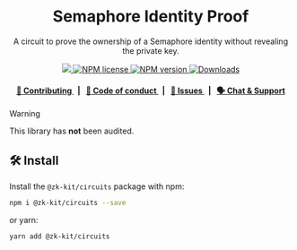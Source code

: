 <p align="center">
    <h1 align="center">
        Semaphore Identity Proof
    </h1>
    <p align="center">A circuit to prove the ownership of a Semaphore identity without revealing the private key.</p>
</p>

<p align="center">
    <a href="https://github.com/semaphore-protocol">
        <img src="https://img.shields.io/badge/project-Semaphore-blue.svg?style=flat-square">
    </a>
    <a href="https://github.com/semaphore-protocol/extensions/tree/main/packages/identity-proof/LICENSE">
        <img alt="NPM license" src="https://img.shields.io/npm/l/%40semaphore-extensions%2Fidentity-proof?style=flat-square">
    </a>
    <a href="https://www.npmjs.com/package/@semaphore-extensions/identity-proof">
        <img alt="NPM version" src="https://img.shields.io/npm/v/@semaphore-extensions/identity-proof?style=flat-square" />
    </a>
    <a href="https://npmjs.org/package/@semaphore-extensions/identity-proof">
        <img alt="Downloads" src="https://img.shields.io/npm/dm/@semaphore-extensions/identity-proof.svg?style=flat-square" />
    </a>
</p>

<div align="center">
    <h4>
        <a href="https://github.com/semaphore-protocol/extensions/blob/main/CONTRIBUTING.md">
            👥 Contributing
        </a>
        <span>&nbsp;&nbsp;|&nbsp;&nbsp;</span>
        <a href="https://github.com/semaphore-protocol/extensions/blob/main/CODE_OF_CONDUCT.md">
            🤝 Code of conduct
        </a>
        <span>&nbsp;&nbsp;|&nbsp;&nbsp;</span>
        <a href="https://github.com/semaphore-protocol/extensions/contribute">
            🔎 Issues
        </a>
        <span>&nbsp;&nbsp;|&nbsp;&nbsp;</span>
        <a href="https://semaphore.pse.dev/discord">
            🗣️ Chat &amp; Support
        </a>
    </h4>
</div>

> [!WARNING]  
> This library has **not** been audited.

## 🛠 Install

Install the `@zk-kit/circuits` package with npm:

```bash
npm i @zk-kit/circuits --save
```

or yarn:

```bash
yarn add @zk-kit/circuits
```
